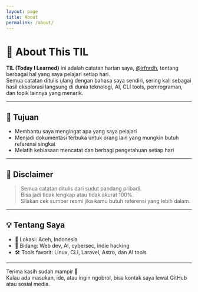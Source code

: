 ```yaml
---
layout: page
title: About
permalink: /about/
---
```


# 👋 About This TIL

**TIL (Today I Learned)** ini adalah catatan harian saya, [@irfnrdh](https://github.com/irfnrdh), tentang berbagai hal yang saya pelajari setiap hari.  
Semua catatan ditulis ulang dengan bahasa saya sendiri, sering kali sebagai hasil eksplorasi langsung di dunia teknologi, AI, CLI tools, pemrograman, dan topik lainnya yang menarik.

---

## 🎯 Tujuan

- Membantu saya mengingat apa yang saya pelajari
- Menjadi dokumentasi terbuka untuk orang lain yang mungkin butuh referensi singkat
- Melatih kebiasaan mencatat dan berbagi pengetahuan setiap hari

---

## 📌 Disclaimer

> Semua catatan ditulis dari sudut pandang pribadi.  
> Bisa jadi tidak lengkap atau tidak akurat 100%.  
> Silakan cek sumber resmi jika kamu butuh referensi yang lebih dalam.

---

## 💡 Tentang Saya

- 📍 Lokasi: Aceh, Indonesia
- 🧠 Bidang: Web dev, AI, cybersec, indie hacking
- 🛠️ Tools favorit: Linux, CLI, Laravel, Astro, dan AI tools

---

Terima kasih sudah mampir 🙏  
Kalau ada masukan, ide, atau ingin ngobrol, bisa kontak saya lewat GitHub atau sosial media.
